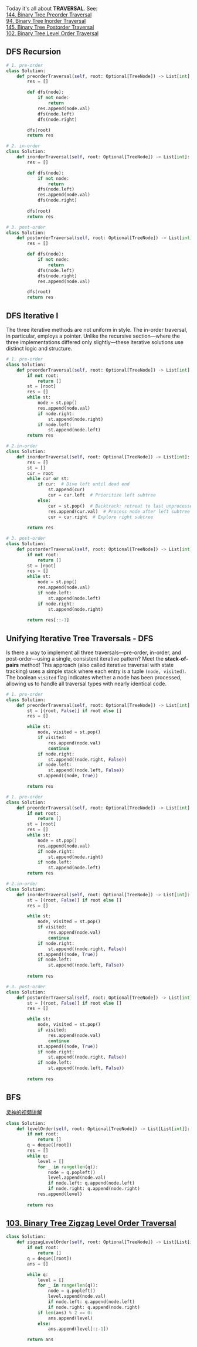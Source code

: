 Today it's all about **TRAVERSAL**. See:<br>
[144. Binary Tree Preorder Traversal
](https://leetcode.com/problems/binary-tree-preorder-traversal/)<br>
[94. Binary Tree Inorder Traversal
](https://leetcode.com/problems/binary-tree-inorder-traversal/)<br>
[145. Binary Tree Postorder Traversal](https://leetcode.com/problems/binary-tree-postorder-traversal/)<br>
[102. Binary Tree Level Order Traversal](https://leetcode.com/problems/binary-tree-level-order-traversal/)

## DFS Recursion

```python
# 1. pre-order
class Solution:
    def preorderTraversal(self, root: Optional[TreeNode]) -> List[int]:
        res = []

        def dfs(node):
            if not node:
                return
            res.append(node.val)
            dfs(node.left)
            dfs(node.right)

        dfs(root)
        return res

# 2. in-order
class Solution:
    def inorderTraversal(self, root: Optional[TreeNode]) -> List[int]:
        res = []

        def dfs(node):
            if not node:
                return
            dfs(node.left)
            res.append(node.val)
            dfs(node.right)
        
        dfs(root)
        return res

# 3. post-order
class Solution:
    def postorderTraversal(self, root: Optional[TreeNode]) -> List[int]:
        res = []

        def dfs(node):
            if not node:
                return
            dfs(node.left)
            dfs(node.right)
            res.append(node.val)

        dfs(root)
        return res
```

## DFS Iterative I
The three iterative methods are not uniform in style. The in-order traversal, in particular, employs a pointer. Unlike the recursive section—where the three implementations differed only slightly—these iterative solutions use distinct logic and structure.
```python
# 1. pre-order
class Solution:
    def preorderTraversal(self, root: Optional[TreeNode]) -> List[int]:
        if not root:
            return []
        st = [root]
        res = []
        while st:
            node = st.pop()
            res.append(node.val)
            if node.right:
                st.append(node.right)
            if node.left:
                st.append(node.left)
        return res

# 2.in-order
class Solution:
    def inorderTraversal(self, root: Optional[TreeNode]) -> List[int]:
        res = []
        st = []
        cur = root
        while cur or st:
            if cur:  # Dive left until dead end
                st.append(cur)
                cur = cur.left  # Prioritize left subtree
            else:
                cur = st.pop()  # Backtrack: retreat to last unprocessed node
                res.append(cur.val)  # Process node after left subtree
                cur = cur.right  # Explore right subtree
        
        return res

# 3. post-order
class Solution:
    def postorderTraversal(self, root: Optional[TreeNode]) -> List[int]:
        if not root:
            return []
        st = [root]
        res = []
        while st:
            node = st.pop()
            res.append(node.val)
            if node.left:
                st.append(node.left)
            if node.right:
                st.append(node.right)
            
        return res[::-1]
```

## Unifying Iterative Tree Traversals - DFS
Is there a way to implement all three traversals—pre-order, in-order, and post-order—using a single, consistent iterative pattern? Meet the **stack-of-pairs** method! This approach (also called iterative traversal with state tracking) uses a simple stack where each entry is a tuple `(node, visited)`. The boolean `visited` flag indicates whether a node has been processed, allowing us to handle all traversal types with nearly identical code.

```python
# 1. pre-order
class Solution:
    def preorderTraversal(self, root: Optional[TreeNode]) -> List[int]:
        st = [(root, False)] if root else []
        res = []

        while st:
            node, visited = st.pop()
            if visited:
                res.append(node.val)
                continue
            if node.right:
                st.append((node.right, False))
            if node.left:
                st.append((node.left, False))
            st.append((node, True))

        return res

# 1. pre-order
class Solution:
    def preorderTraversal(self, root: Optional[TreeNode]) -> List[int]:
        if not root:
            return []
        st = [root]
        res = []
        while st:
            node = st.pop()
            res.append(node.val)
            if node.right:
                st.append(node.right)
            if node.left:
                st.append(node.left)
        return res

# 2.in-order
class Solution:
    def inorderTraversal(self, root: Optional[TreeNode]) -> List[int]:
        st = [(root, False)] if root else []
        res = []

        while st:
            node, visited = st.pop()
            if visited:
                res.append(node.val) 
                continue
            if node.right:
                st.append((node.right, False))
            st.append((node, True))
            if node.left:
                st.append((node.left, False))
        
        return res

# 3. post-order
class Solution:
    def postorderTraversal(self, root: Optional[TreeNode]) -> List[int]:
        st = [(root, False)] if root else []
        res = []

        while st:
            node, visited = st.pop()
            if visited:
                res.append(node.val)
                continue
            st.append((node, True))
            if node.right:
                st.append((node.right, False))
            if node.left:
                st.append((node.left, False))
        
        return res
```

## BFS
[灵神的视频讲解](https://www.bilibili.com/video/BV1hG4y1277i?spm_id_from=333.788.videopod.sections&vd_source=e492103ac776ad055e020b9f09bc74ac)

```python
class Solution:
    def levelOrder(self, root: Optional[TreeNode]) -> List[List[int]]:
        if not root:
            return []
        q = deque([root])
        res = []
        while q:
            level = []
            for _ in range(len(q)):
                node = q.popleft()
                level.append(node.val)
                if node.left: q.append(node.left)
                if node.right: q.append(node.right)
            res.append(level)
        
        return res
```

## [103. Binary Tree Zigzag Level Order Traversal](https://leetcode.com/problems/binary-tree-zigzag-level-order-traversal/)
```python
class Solution:
    def zigzagLevelOrder(self, root: Optional[TreeNode]) -> List[List[int]]:
        if not root:
            return []
        q = deque([root])
        ans = []

        while q:
            level = []
            for _ in range(len(q)):
                node = q.popleft()
                level.append(node.val)
                if node.left: q.append(node.left)
                if node.right: q.append(node.right)
            if len(ans) % 2 == 0:
                ans.append(level)
            else:
                ans.append(level[::-1])

        return ans
```